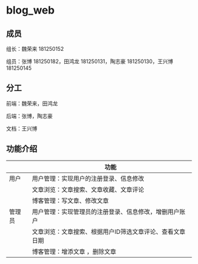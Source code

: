 # blog_web

## 成员

组长：魏荣来 181250152

组员：张博 181250182，田鸿龙 181250131，陶志豪 181250130，王兴博 181250145

## 分工

前端：魏荣来，田鸿龙

后端：张博，陶志豪

文档：王兴博

## 功能介绍

|        | 功能                                                     |
| ------ | -------------------------------------------------------- |
| 用户   | 用户管理：实现用户的注册登录、信息修改                   |
|        | 文章浏览：文章搜索、文章收藏、文章评论                   |
|        | 博客管理：写文章、修改文章                               |
| 管理员 | 用户管理：实现管理员的注册登录、信息修改，增删用户账户   |
|        | 文章浏览：文章搜索、根据用户ID筛选文章评论、查看文章日期 |
|        | 博客管理：增添文章 ，删除文章                            |

